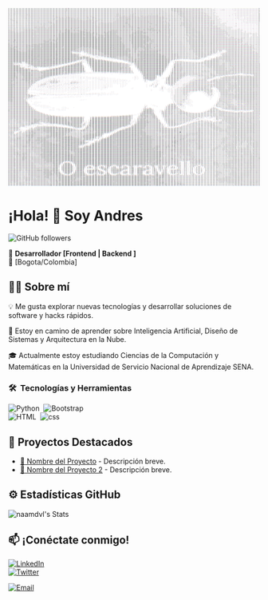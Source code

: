 ![O Escaravello](https://raw.githubusercontent.com/naamdvl/naamdvl/main/Captura.PNG)

# ¡Hola! 👋 Soy Andres  
![GitHub followers](https://img.shields.io/github/followers/naamdvl)

🚀 **Desarrollador [Frontend | Backend ]**  
📍 [Bogota/Colombia] 
## 👨‍💻 Sobre mí  
💡 Me gusta explorar nuevas tecnologías y desarrollar soluciones de software y hacks rápidos.

🌱 Estoy en camino de aprender sobre Inteligencia Artificial, Diseño de Sistemas y Arquitectura en la Nube.

🎓 Actualmente estoy estudiando Ciencias de la Computación y Matemáticas en la Universidad de Servicio Nacional de Aprendizaje SENA.  

### 🛠 &nbsp;Tecnologías y Herramientas  
![Python](https://img.shields.io/badge/-Python-05122A?style=flat&logo-python)&nbsp;
![Bootstrap](https://img.shields.io/badge/-Bootstrap-05122A?style=flat&logo=bootstrap&logoColor=563D7C)\
![HTML](https://img.shields.io/badge/-HTML-05122A?style=flat&logo=HTML5)&nbsp; 
![css](https://img.shields.io/badge/-CSS-05122A?style=flat&logo=CSS3&logoColor=157286)&nbsp; 

## 🌟 Proyectos Destacados  
- [🔗 Nombre del Proyecto](URL) - Descripción breve.  
- [🔗 Nombre del Proyecto 2](URL) - Descripción breve.  

## ⚙️ Estadísticas GitHub  
![naamdvl's Stats](https://github-readme-stats.vercel.app/api?username=naamdvl&theme=vue-dark&show_icons=true&hide_border=true&count_private=true) 

## 📫 ¡Conéctate conmigo!  
[![LinkedIn](https://img.shields.io/badge/LinkedIn-0077B5?style=flat&logo=linkedin)](https://www.linkedin.com/in/andres-aroca-269042368/)  
[![Twitter](https://img.shields.io/badge/Twitter-1DA1F2?style=flat&logo=twitter)](URL) 

[![Email](https://img.shields.io/badge/Email-andresaroca921@gmail.com-blue?style=for-the-badge&logo=gmail)](mailto:andresaroca921@gmail.com) 
